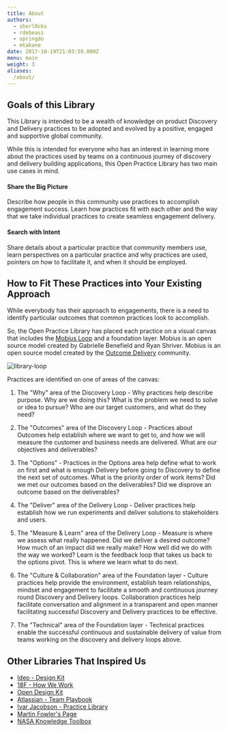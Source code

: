 ```yaml
---
title: About
authors:
  - sherl0cks
  - rdebeasi
  - springdo
  - mtakane
date: 2017-10-19T21:03:59.000Z
menu: main
weight: 3
aliases:
  /about/
---
```


## Goals of this Library
This Library is intended to be a wealth of knowledge on product Discovery and Delivery practices to be adopted and evolved by a positive, engaged and supportive global community.

While this is intended for everyone who has an interest in learning more about the practices used by teams on a continuous journey of discovery and delivery building applications, this Open Practice Library has two main use cases in mind.

#### Share the Big Picture
Describe how people in this community use practices to accomplish engagement success. Learn how practices fit with each other and the way that we take individual practices to create seamless engagement delivery.

#### Search with Intent
Share details about a particular practice that community members use, learn perspectives on a particular practice and why practices are used, pointers on how to facilitate it, and when it should be employed.

## How to Fit These Practices into Your Existing Approach
While everybody has their approach to engagements, there is a need to identify particular outcomes that common practices look to accomplish.

So, the Open Practice Library has placed each practice on a visual canvas that includes the [Mobius Loop](http://www.mobiusloop.com) and a foundation layer. Mobius is an open source model created by Gabrielle Benefield and Ryan Shriver. Mobius is an open source model created by the [Outcome Delivery](http://www.outcomedelivery.com) community.

![library-loop](/images/loop-labels-path.svg)

Practices are identified on one of areas of the canvas:


1. The "Why" area of the Discovery Loop - Why practices help describe purpose. Why are we doing this? What is the problem we need to solve or idea to pursue? Who are our target customers, and what do they need?

2. The "Outcomes" area of the Discovery Loop - Practices about Outcomes help establish where we want to get to, and how we will measure the customer and business needs are delivered. What are our objectives and deliverables?

3. The "Options" - Practices in the Options area help define what to work on first and what is enough Delivery before going to Discovery to define the next set of outcomes. What is the priority order of work items? Did we met our outcomes based on the deliverables? Did we disprove an outcome based on the deliverables?

4. The "Deliver" area of the Delivery Loop - Deliver practices help establish how we run experiments and deliver solutions to stakeholders and users.

5. The "Measure & Learn" area of the Delivery Loop - Measure is where we assess what really happened. Did we deliver a desired outcome? How much of an impact did we really make? How well did we do with the way we worked? Learn is the feedback loop that takes us back to the options pivot. This is where we learn what to do next.

6. The "Culture & Collaboration" area of the Foundation layer - Culture practices help provide the environment, establish team relationships, mindset and engagement to facilitate a smooth and continuous journey round Discovery and Delivery loops. Collaboration practices help facilitate conversation and alignment in a transparent and open manner facilitating successful Discovery and Delivery practices to be effective.

7. The "Technical" area of the Foundation layer - Technical practices enable the successful continuous and sustainable delivery of value from teams working on the discovery and delivery loops above.

## Other Libraries That Inspired Us

- [Ideo - Design Kit](http://www.designkit.org/methods)
- [18F - How We Work](https://18f.gsa.gov/how-we-work/)
- [Open Design Kit](http://opendesignkit.org/)
- [Atlassian - Team Playbook](https://www.atlassian.com/team-playbook)
- [Ivar Jacobson - Practice Library](https://practicelibrary.ivarjacobson.com/start)
- [Martin Fowler's Page](https://martinfowler.com/)
- [NASA Knowledge Toolbox](https://km.nasa.gov/knowledge-toolbox/)
